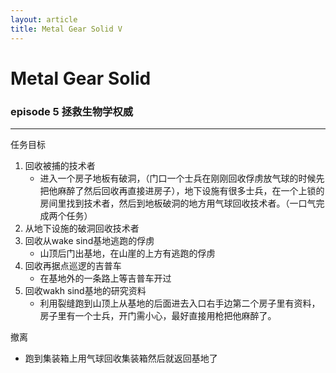 ```yaml
---
layout: article
title: Metal Gear Solid V 
---
```


# Metal Gear Solid 

### episode 5 拯救生物学权威
---    
任务目标    

1. 回收被捕的技术者
    - 进入一个房子地板有破洞，（门口一个士兵在刚刚回收俘虏放气球的时候先把他麻醉了然后回收再直接进房子），地下设施有很多士兵，在一个上锁的房间里找到技术者，然后到地板破洞的地方用气球回收技术者。（一口气完成两个任务）
2. 从地下设施的破洞回收技术者
3. 回收从wake sind基地逃跑的俘虏
    - 山顶后门出基地，在山崖的上方有逃跑的俘虏
4. 回收再据点巡逻的吉普车
    - 在基地外的一条路上等吉普车开过
5. 回收wakh sind基地的研究资料
    - 利用裂缝跑到山顶上从基地的后面进去入口右手边第二个房子里有资料，房子里有一个士兵，开门需小心，最好直接用枪把他麻醉了。     
     
撤离    

- 跑到集装箱上用气球回收集装箱然后就返回基地了